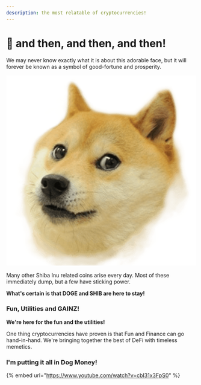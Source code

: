 ```yaml
---
description: the most relatable of cryptocurrencies!
---
```


# 🤑 and then, and then, and then!

We may never know exactly what it is about this adorable face, but it will forever be known as a symbol of good-fortune and prosperity.&#x20;

![This face inspired the launch of endless shitcoins! ](<../.gitbook/assets/image (4).png>)

Many other Shiba Inu related coins arise every day. Most of these immediately dump, but a few have sticking power.&#x20;

**What's certain is that DOGE and SHIB are here to stay!**

### Fun, Utilities and GAINZ!

**We're here for the fun and the utilities!**

One thing cryptocurrencies have proven is that Fun and Finance can go hand-in-hand. We're bringing together the best of DeFi with timeless memetics.&#x20;

### I'm putting it all in Dog Money!

{% embed url="https://www.youtube.com/watch?v=cbI31x3FpS0" %}
